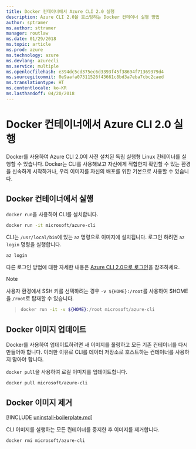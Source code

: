 ```yaml
---
title: Docker 컨테이너에서 Azure CLI 2.0 실행
description: Azure CLI 2.0을 호스팅하는 Docker 컨테이너 실행 방법
author: sptramer
ms.author: sttramer
manager: routlaw
ms.date: 01/29/2018
ms.topic: article
ms.prod: azure
ms.technology: azure
ms.devlang: azurecli
ms.service: multiple
ms.openlocfilehash: e394dc5cd375ec6d3393f45f38694f71369379d4
ms.sourcegitcommit: 0e9aafa07311526f43661c8bd3a7eba7cbc2caed
ms.translationtype: HT
ms.contentlocale: ko-KR
ms.lasthandoff: 04/20/2018
---
```

# <a name="run-azure-cli-20-in-a-docker-container"></a>Docker 컨테이너에서 Azure CLI 2.0 실행

Docker를 사용하여 Azure CLI 2.0이 사전 설치된 독립 실행형 Linux 컨테이너를 실행할 수 있습니다. Docker는 CLI를 사용해보고 자신에게 적합한지 확인할 수 있는 환경을 신속하게 시작하거나, 우리 이미지를 자신의 배포를 위한 기본으로 사용할 수 있습니다.

## <a name="run-in-a-docker-container"></a>Docker 컨테이너에서 실행

`docker run`을 사용하여 CLI를 설치합니다.

   ```bash
   docker run -it microsoft/azure-cli
   ```

CLI는 `/usr/local/bin`에 있는 `az` 명령으로 이미지에 설치됩니다. 로그인 하려면 `az login` 명령을 실행합니다.

```azurecli
az login
```

다른 로그인 방법에 대한 자세한 내용은 [Azure CLI 2.0으로 로그인](authenticate-azure-cli.md)을 참조하세요.

> [!NOTE]
> 사용자 환경에서 SSH 키를 선택하려는 경우 `-v ${HOME}:/root`를 사용하여 $HOME을 `/root`로 탑재할 수 있습니다.

> ```bash
> docker run -it -v ${HOME}:/root microsoft/azure-cli
> ```

## <a name="update-docker-image"></a>Docker 이미지 업데이트

Docker를 사용하여 업데이트하려면 새 이미지를 풀링하고 모든 기존 컨테이너를 다시 만들어야 합니다. 이러한 이유로 CLI를 데이터 저장소로 호스트하는 컨테이너를 사용하지 말아야 합니다.

`docker pull`을 사용하여 로컬 이미지를 업데이트합니다.

```bash
docker pull microsoft/azure-cli
```

## <a name="uninstall-docker-image"></a>Docker 이미지 제거

[!INCLUDE [uninstall-boilerplate.md](includes/uninstall-boilerplate.md)]

CLI 이미지를 실행하는 모든 컨테이너를 중지한 후 이미지를 제거합니다.

```bash
docker rmi microsoft/azure-cli
```
